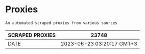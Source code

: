 # Proxies
    An automated scraped proxies from various sources

| SCRAPED PROXIES | 23748            |
|-----------------|---------------------------|
| DATE            | 2023-06-23 03:20:17 GMT+3          |